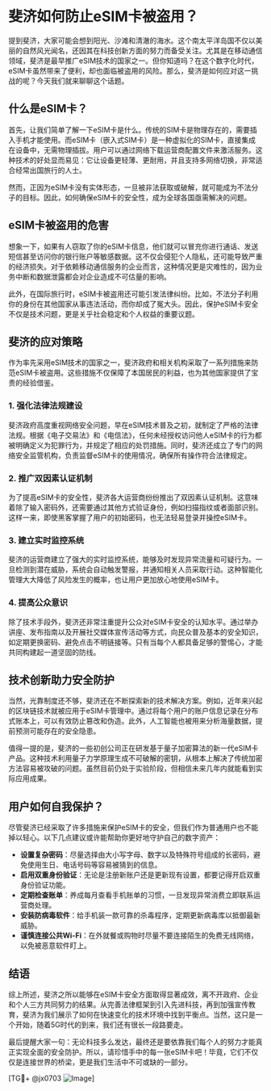 # 斐济如何防止eSIM卡被盗用？

提到斐济，大家可能会想到阳光、沙滩和清澈的海水。这个南太平洋岛国不仅以美丽的自然风光闻名，还因其在科技创新方面的努力而备受关注。尤其是在移动通信领域，斐济是最早推广eSIM技术的国家之一。但你知道吗？在这个数字化时代，eSIM卡虽然带来了便利，却也面临被盗用的风险。那么，斐济是如何应对这一挑战的呢？今天我们就来聊聊这个话题。

## 什么是eSIM卡？

首先，让我们简单了解一下eSIM卡是什么。传统的SIM卡是物理存在的，需要插入手机才能使用。而eSIM卡（嵌入式SIM卡）是一种虚拟化的SIM卡，直接集成在设备中，无需物理插拔。用户可以通过网络下载运营商配置文件来激活服务。这种技术的好处显而易见：它让设备更轻薄、更耐用，并且支持多网络切换，非常适合经常出国旅行的人士。

然而，正因为eSIM卡没有实体形态，一旦被非法获取或破解，就可能成为不法分子的目标。因此，如何确保eSIM卡的安全性，成为全球各国亟需解决的问题。

## eSIM卡被盗用的危害

想象一下，如果有人窃取了你的eSIM卡信息，他们就可以冒充你进行通话、发送短信甚至访问你的银行账户等敏感数据。这不仅会侵犯个人隐私，还可能导致严重的经济损失。对于依赖移动通信服务的企业而言，这种情况更是灾难性的，因为业务中断和数据泄露都会对企业造成不可估量的影响。

此外，在国际旅行时，eSIM卡被盗用还可能引发法律纠纷。比如，不法分子利用你的身份在其他国家从事违法活动，而你却成了冤大头。因此，保护eSIM卡安全不仅是技术问题，更是关乎社会稳定和个人权益的重要议题。

## 斐济的应对策略

作为率先采用eSIM技术的国家之一，斐济政府和相关机构采取了一系列措施来防范eSIM卡被盗用。这些措施不仅保障了本国居民的利益，也为其他国家提供了宝贵的经验借鉴。

### 1. 强化法律法规建设

斐济政府高度重视网络安全问题，早在eSIM技术普及之初，就制定了严格的法律法规。根据《电子交易法》和《电信法》，任何未经授权访问他人eSIM卡的行为都被明确定义为犯罪行为，并规定了相应的处罚措施。同时，斐济还成立了专门的网络安全监管机构，负责监督eSIM卡的使用情况，确保所有操作符合法律规定。

### 2. 推广双因素认证机制

为了提高eSIM卡的安全性，斐济各大运营商纷纷推出了双因素认证机制。这意味着除了输入密码外，还需要通过其他方式验证身份，例如扫描指纹或者面部识别。这样一来，即使黑客掌握了用户的初始密码，也无法轻易登录并操控eSIM卡。

### 3. 建立实时监控系统

斐济的运营商建立了强大的实时监控系统，能够及时发现异常流量和可疑行为。一旦检测到潜在威胁，系统会自动触发警报，并通知相关人员采取行动。这种智能化管理大大降低了风险发生的概率，也让用户更加放心地使用eSIM卡。

### 4. 提高公众意识

除了技术手段外，斐济还非常注重提升公众对eSIM卡安全的认知水平。通过举办讲座、发布指南以及开展社交媒体宣传活动等方式，向民众普及基本的安全知识，如定期更换密码、避免点击不明链接等。只有当每个人都具备足够的警惕心，才能共同构建起一道坚固的防线。

## 技术创新助力安全防护

当然，光靠制度还不够，斐济还在不断探索新的技术解决方案。例如，近年来兴起的区块链技术就被应用于eSIM卡管理中。通过将每个用户的账户信息记录在分布式账本上，可以有效防止篡改和伪造。此外，人工智能也被用来分析海量数据，提前预测可能存在的安全隐患。

值得一提的是，斐济的一些初创公司正在研发基于量子加密算法的新一代eSIM卡产品。这种技术利用量子力学原理生成不可破解的密钥，从根本上解决了传统加密方法容易被攻破的问题。虽然目前仍处于实验阶段，但相信未来几年内就能看到实际应用成果。

## 用户如何自我保护？

尽管斐济已经采取了许多措施来保护eSIM卡的安全，但我们作为普通用户也不能掉以轻心。以下几点建议或许能帮助你更好地守护自己的数字资产：

- **设置复杂密码**：尽量选择由大小写字母、数字以及特殊符号组成的长密码，避免使用生日、电话号码等容易被猜到的信息。
- **启用双重身份验证**：无论是注册新账户还是更新现有设置，都要记得开启双重身份验证功能。
- **定期检查账单**：养成每月查看手机账单的习惯，一旦发现异常消费立即联系运营商处理。
- **安装防病毒软件**：给手机装一款可靠的杀毒程序，定期更新病毒库以抵御最新威胁。
- **谨慎连接公共Wi-Fi**：在外就餐或购物时尽量不要连接陌生的免费无线网络，以免被恶意软件盯上。

## 结语

综上所述，斐济之所以能够在eSIM卡安全方面取得显著成效，离不开政府、企业和个人三方共同努力的结果。从完善法律框架到引入先进科技，再到加强宣传教育，斐济为我们展示了如何在快速变化的技术环境中找到平衡点。当然，这只是一个开始，随着5G时代的到来，我们还有很长一段路要走。

最后提醒大家一句：无论科技多么发达，最终还是要依靠我们每个人的努力才能真正实现全面的安全防护。所以，请珍惜手中的每一张eSIM卡吧！毕竟，它们不仅仅是连接世界的桥梁，更是我们生活中不可或缺的一部分。

[TG💪+ @jx0703 ![Image](https://github.com/user-attachments/assets/dbca1d08-cadb-493c-b0ec-ad6f7a83f270)]